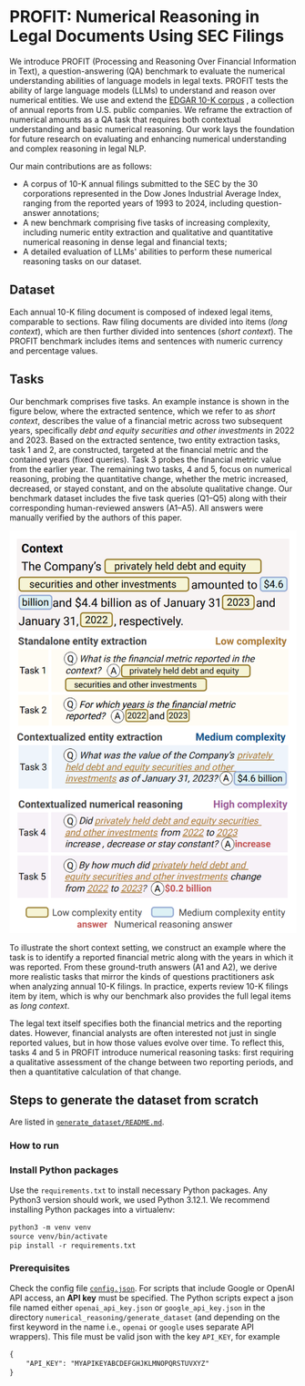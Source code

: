 # PROFIT: Numerical Reasoning in Legal Documents Using SEC Filings

We introduce PROFIT (Processing and Reasoning Over Financial Information in Text), a question-answering (QA) benchmark to evaluate the numerical understanding abilities of language models in legal texts. PROFIT tests the ability of large language models (LLMs) to understand and reason over numerical entities. We use and extend the [EDGAR 10-K corpus](https://github.com/lefterisloukas/edgar-crawler) , a collection of annual reports from U.S. public companies. We reframe the extraction of numerical amounts as a QA task that requires both contextual understanding and basic numerical reasoning. Our work lays the foundation for future research on evaluating and enhancing numerical understanding and complex reasoning in legal NLP.

Our main contributions are as follows: 
- A corpus of 10-K annual filings submitted to the SEC by the 30 corporations represented in the Dow Jones Industrial Average Index, ranging from the reported years of 1993 to 2024, including question-answer annotations;
- A new benchmark comprising five tasks of increasing complexity, including numeric entity extraction and qualitative and quantitative numerical reasoning in dense legal and financial texts;
- A detailed evaluation of LLMs' abilities to perform these numerical reasoning tasks on our dataset.  

## Dataset

Each annual 10-K filing document is composed of indexed legal items, comparable to sections. Raw filing documents are divided into items (*long context*), which are then further divided into sentences (*short context*). The PROFIT benchmark includes items and sentences with numeric currency and percentage values.

## Tasks

Our benchmark comprises five tasks. An example instance is shown in the figure below, where the extracted sentence, which we refer to as *short context*, describes the value of a financial metric across two subsequent years, specifically *debt and equity securities and other investments* in 2022 and 2023. Based on the extracted sentence, two entity extraction tasks, task 1 and 2, are constructed, targeted at the financial metric and the contained years (fixed queries). Task 3 probes the financial metric value from the earlier year. The remaining two tasks, 4 and 5, focus on numerical reasoning, probing the quantitative change, whether the metric increased, decreased, or stayed constant, and on the absolute qualitative change. Our benchmark dataset includes the five task queries (Q1–Q5) along with their corresponding human-reviewed answers (A1–A5). All answers were manually verified by the authors of this paper.

![Five tasks probing numerical reasoning](figs/numerical_reasoning_example.png)

To illustrate the short context setting, we construct an example where the task is to identify a reported financial metric along with the years in which it was reported. From these ground-truth answers (A1 and A2), we derive more realistic tasks that mirror the kinds of questions practitioners ask when analyzing annual 10-K filings. In practice, experts review 10-K filings item by item, which is why our benchmark also provides the full legal items as *long context*.

The legal text itself specifies both the financial metrics and the reporting dates. However, financial analysts are often interested not just in single reported values, but in how those values evolve over time. To reflect this, tasks 4 and 5 in PROFIT introduce numerical reasoning tasks: first requiring a qualitative assessment of the change between two reporting periods, and then a quantitative calculation of that change.

## Steps to generate the dataset from scratch

Are listed in [`generate_dataset/README.md`](generate_dataset/README.md).

### How to run

### Install Python packages

Use the `requirements.txt` to install necessary Python packages. Any Python3 version should work, we used Python 3.12.1. We recommend installing Python packages into a virtualenv:

```
python3 -m venv venv
source venv/bin/activate
pip install -r requirements.txt
```

### Prerequisites

Check the config file [`config.json`](generate_dataset/config.json). For scripts that include Google or OpenAI API access, an **API key** must be specified. The Python scripts expect a json file named either `openai_api_key.json` or `google_api_key.json` in the directory `numerical_reasoning/generate_dataset` (and depending on the first keyword in the name i.e., `openai` or `google` uses separate API wrappers). This file must be valid json with the key `API_KEY`, for example

```
{
    "API_KEY": "MYAPIKEYABCDEFGHJKLMNOPQRSTUVXYZ"
}
```

